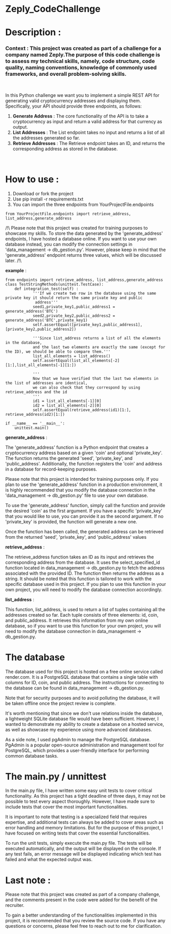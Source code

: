# **Zeply_CodeChallenge**

# Description : 

### **Context** : This project was created as part of a challenge for a company named Zeply.The purpose of this code challenge is to assess my technical skills, namely, code structure, code quality, naming conventions, knowledge of commonly used frameworks, and overall problem-solving skills. 

<br>

In this Python challenge we want you to implement a simple REST API for
generating valid cryptocurrency addresses and displaying them. 
Specifically, your API should provide three endpoints, as follows:
1. **Generate Address**  : The core functionality of the API is to take a cryptocurrency as input and return a valid
address for that currency as output. 
2. **List Addresses** : The List endpoint takes no input and returns a list of all the
addresses generated so far.
3. **Retrieve Addresses** : The Retrieve endpoint takes an ID, and returns the corresponding
address as stored in the database.

<br>

#  How to use :

1. Download or fork the project
2. Use pip install -r requirements.txt 
3. You can import the three endpoints from YourProjectFile.endpoints 

```
from YourProjectFile.endpoints import retrieve_address, list_address,generate_address
```

/!\ Please note that this project was created for training purposes to showcase my skills. To store the data generated by the 'generate_address' endpoints, I have hosted a database online. If you want to use your own database instead, you can modify the connection settings in 'data_management -> db_gestion.py'. However, please keep in mind that the 'generate_address' endpoint returns three values, which will be discussed later. /!\ 

**example** :
```
from endpoints import retrieve_address, list_address,generate_address
class TestStringMethods(unittest.TestCase):
    def integration_test(self) :
            '''If we create two row in the database using the same private key it should return the same private key and public         
             address'''
            seed1,private_key1,public_address1 = generate_address('BTC')
            seed2,private_key2,public_address2 = generate_address('BTC',private_key1)
            self.assertEqual([private_key1,public_address1], [private_key2,public_address2])

            '''Since list_address returns a list of all the elements in the database, 
            and the last two elements are exactly the same (except for the ID), we should be able to compare them.'''
            list_all_elements = list_address()
            self.assertEqual(list_all_elements[-2][1:],list_all_elements[-1][1:])
            
            '''
            Now that we have verified that the last two elements in the list of addresses are identical, 
            we can also check that they correspond by using retrieve_address and the id
            '''
            id1 = list_all_elements[-1][0]
            id2 = list_all_elements[-2][0]
            self.assertEqual(retrieve_address(id1)[1:], retrieve_address(id2)[1:])

if __name__ == '__main__':
    unittest.main()
```

**generate_address** : <br>

The 'generate_address' function is a Python endpoint that creates a cryptocurrency address based on a given 'coin' and optional 'private_key'. The function returns the generated 'seed', 'private_key', and 'public_address'. Additionally, the function registers the 'coin' and address in a database for record-keeping purposes.

Please note that this project is intended for training purposes only. If you plan to use the 'generate_address' function in a production environment, it is highly recommended that you modify the database connection in the 'data_management -> db_gestion.py' file to use your own database.

To use the 'generate_address' function, simply call the function and provide the desired 'coin' as the first argument. If you have a specific 'private_key' that you would like to use, you can provide it as the second argument. If no 'private_key' is provided, the function will generate a new one.

Once the function has been called, the generated address can be retrieved from the returned 'seed', 'private_key', and 'public_address' values

**retrieve_address** :<br>

The retrieve_address function takes an ID as its input and retrieves the corresponding address from the database. It uses the select_specified_id function located in data_management -> db_gestion.py to fetch the address associated with the provided ID. The function then returns the address as a string. It should be noted that this function is tailored to work with the specific database used in this project. If you plan to use this function in your own project, you will need to modify the database connection accordingly.


**list_address** :<br>

This function, list_address, is used to return a list of tuples containing all the addresses created so far. Each tuple consists of three elements: id, coin, and public_address. It retrieves this information from my own online database, so if you want to use this function for your own project, you will need to modify the database connection in data_management -> db_gestion.py.

# The database

The database used for this project is hosted on a free online service called render.com. It is a PostgreSQL database that contains a single table with columns for ID, coin, and public address. The instructions for connecting to the database can be found in data_management -> db_gestion.py.

Note that for security purposes and to avoid polluting the database, it will be taken offline once the project review is complete.

It's worth mentioning that since we don't use relations inside the database, a lightweight SQLite database file would have been sufficient. However, I wanted to demonstrate my ability to create a database on a hosted service, as well as showcase my experience using more advanced databases.

As a side note, I used pgAdmin to manage the PostgreSQL database. PgAdmin is a popular open-source administration and management tool for PostgreSQL, which provides a user-friendly interface for performing common database tasks.

# The main.py / unnittest

In the main.py file, I have written some easy unit tests to cover critical functionality. As this project has a tight deadline of three days, it may not be possible to test every aspect thoroughly. However, I have made sure to include tests that cover the most important functionalities.

It is important to note that testing is a specialized field that requires expertise, and additional tests can always be added to cover areas such as error handling and memory limitations. But for the purpose of this project, I have focused on writing tests that cover the essential functionalities.

To run the unit tests, simply execute the main.py file. The tests will be executed automatically, and the output will be displayed on the console. If any test fails, an error message will be displayed indicating which test has failed and what the expected output was.

# Last note : 
Please note that this project was created as part of a company challenge, and the comments present in the code were added for the benefit of the recruiter.

To gain a better understanding of the functionalities implemented in this project, it is recommended that you review the source code. If you have any questions or concerns, please feel free to reach out to me for clarification.